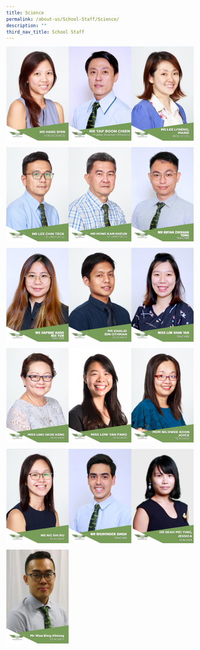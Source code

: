 ```yaml
---
title: Science
permalink: /about-us/School-Staff/Science/
description: ""
third_nav_title: School Staff
---
```

<img src="/images/MS%20HANG%20SIEN.jpeg" style="width:33%;float:left"><img src="/images/MR%20YAP%20BOON%20CHIEN.jpeg" style="width:33%;float:left"><img src="/images/Ms%20Lee%20Li'Neng,%20Marie.jpg" style="width:33%">
		 
<img src="/images/Mr%20Lee%20Chin%20Teck.jpg" style="width:33%;float:left"><img src="/images/Mr%20Hong%20Kam%20Kheun.jpg" style="width:33%;float:left"><img src="/images/N01%20MR%20BRYAN%20ZHISHAN%20YONG.jpeg" style="width:33%">

<img src="/images/T05%20DAPHNE%20KHOO%20RUI%20YUN.jpeg" style="width:33%;float:left"><img src="/images/Mr%20Khalid%20Bin%20Othman.jpg" style="width:33%;float:left"><img src="/images/T19%20MISS%20LIM%20SHAN%20YAN.jpeg" style="width:33%">
		 
<img src="/images/Miss%20Ling%20Geok%20Keng.jpg" style="width:33%;float:left"><img src="/images/Miss%20Low%20Yan%20Fang.jpg" style="width:33%;float:left"><img src="/images/Mdm%20Ng%20Hwee%20Koon%20Joyce.jpg" style="width:33%">
		 
<img src="/images/Ms%20Ng%20Shi%20Ru.jpeg" style="width:33%;float:left"><img src="/images/N02%20MR%20RISHVINDER%20SINGH.jpeg" style="width:33%;float:left"><img src="/images/DR%20SEAH%20MEI%20YING%20JESSICA.jpeg" style="width:33%">
		 
<img src="/images/Mr%20Wan%20Bing%20Khiang.jpeg" style="width:33%;float:left">